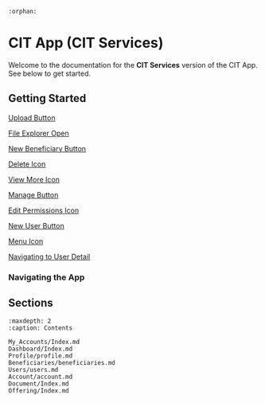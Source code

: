 ```{eval-rst}
:orphan:
```

# CIT App (CIT Services)

Welcome to the documentation for the **CIT Services** version of the CIT App. See below to get started. 

## Getting Started


[Upload Button](#upload-button)

  

[File Explorer Open](#file-explorer-open)

  

[New Beneficiary Button](#new-beneficiary-button)

  

[Delete Icon](#delete-icon)

  

[View More Icon](#view-more-icon)

  

[Manage Button](#manage-button)

  

[Edit Permissions Icon](#edit-permissions-icon)

  

[New User Button](#new-user-button)

  

[Menu Icon](#menu-icon)

  

[Navigating to User Detail](#navigating-to-user-detail)



### Navigating the App

## Sections

```{toctree}
:maxdepth: 2
:caption: Contents

My_Accounts/Index.md
Dashboard/Index.md
Profile/profile.md
Beneficiaries/beneficiaries.md
Users/users.md
Account/account.md
Document/Index.md
Offering/Index.md
```
